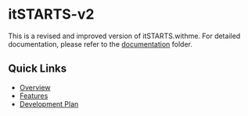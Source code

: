 # itSTARTS-v2
This is a revised and improved version of itSTARTS.withme.
For detailed documentation, please refer to the [documentation](docs/) folder.

## Quick Links
- [Overview](docs/overview.md)
- [Features](docs/features.md)
- [Development Plan](docs/development-plan.md)
